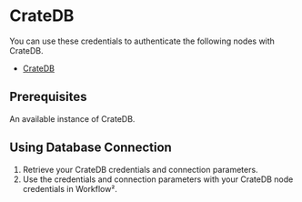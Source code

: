 # CrateDB

You can use these credentials to authenticate the following nodes with CrateDB.
- [CrateDB](/workflow/integrations/nodes/workflow-nodes-base.crateDb/)

## Prerequisites

An available instance of CrateDB. 

## Using Database Connection

1. Retrieve your CrateDB credentials and connection parameters.
2. Use the credentials and connection parameters with your CrateDB node credentials in Workflow².
